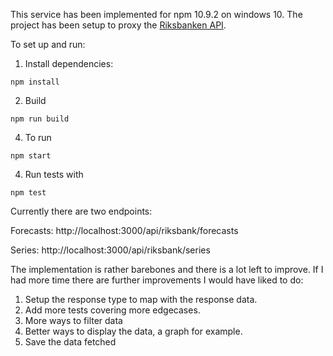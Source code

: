 This service has been implemented for npm 10.9.2 on windows 10. The project has been setup to proxy the [Riksbanken API](https://developer.api.riksbank.se/).

To set up and run:

1. Install dependencies:
```
npm install
```
2. Build
```
npm run build
```
4. To run
```
npm start
```

4. Run tests with
```
npm test
```
Currently there are two endpoints: 

Forecasts:
http://localhost:3000/api/riksbank/forecasts

Series:
http://localhost:3000/api/riksbank/series

The implementation is rather barebones and there is a lot left to improve. If I had more time there are further improvements I would have liked to do:
1. Setup the response type to map with the response data.
2. Add more tests covering more edgecases.
3. More ways to filter data
4. Better ways to display the data, a graph for example.
5. Save the data fetched
